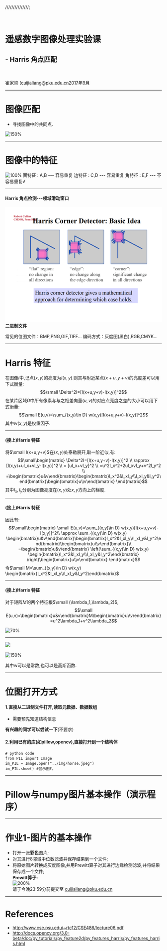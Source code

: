 ///////////////;<!-- page_number: true -->
<!--$theme: gaia-->

　
# 遥感数字图像处理实验课
## - Harris 角点匹配
<br/><br/>
崔家梁
(cuijialiang@pku.edu.cn2017年9月

---
# 图像匹配
- 寻找图像中的共同点.

![150%](http://docs.opencv.org/3.0-beta/_images/matcher_result1.jpg)

---
# 图像中的特征

![100%](http://docs.opencv.org/3.0-beta/_images/feature_building.jpg)
面特征 : A,B --- 容易重复
边特征 : C,D --- 容易重复
角特征 : E,F --- 不容易重复√

---
#### Harris 角点检测---领域滑动窗口

![](./figures/HarrisCorner.png)
**二进制文件**

常见的位图文件：BMP,PNG,GIF,TIFF...
编码方式：灰度图(黑白),RGB,CMYK...

---
# Harris 特征
在图像$I$中,记点$(x,y)$的亮度为$I(x,y)$.则其与附近某点$(x+u,y+v)$的亮度差可以用下式衡量:
$$\small \Delta^2I=[I(x+u,y+v)-I(x,y)]^2$$
在某片区域$D$中所有像素与与之相差向量$(u,v)$的对应点亮度之差的大小可以用下式衡量:
$$\small E(u,v)=\sum_{(x,y)\in D} w(x,y)[I(x+u,y+v)-I(x,y)]^2$$
其中$w(x,y)$是权重因子.

---
#### (接上)Harris 特征
将$\small I(x+u,y+v)$在$(x,y)$处泰勒展开,取一阶近似,有:
$$\small\begin{matrix}
\Delta^2I=[I(x+u,y+v)-I(x,y)]^2 \\  
\approx [I(x,y)+uI_x+vI_y-I(x,y)]^2 \\
= [uI_x+vI_y]^2 \\
=u^2I_x^2+2uI_xvI_y+v^2I_y^2 \\
=\begin{bmatrix}u&v\end{bmatrix}\begin{bmatrix}I_x^2&I_xI_y\\I_xI_y&I_y^2\end{bmatrix}\begin{bmatrix}u\\v\end{bmatrix}
\end{matrix}$$
其中$I_x,I_y$分别为图像亮度在$(x,y)$处$x,y$方向上的梯度.

---
#### (接上)Harris 特征
因此有:
$$\small\begin{matrix}
\small E(u,v)=\sum_{(x,y)\in D} w(x,y)[I(x+u,y+v)-I(x,y)]^2\\
\approx \sum_{(x,y)\in D} w(x,y) \begin{bmatrix}u&v\end{bmatrix}\begin{bmatrix}I_x^2&I_xI_y\\I_xI_y&I_y^2\end{bmatrix}\begin{bmatrix}u\\v\end{bmatrix}\\
=\begin{bmatrix}u&v\end{bmatrix}
\left(\sum_{(x,y)\in D} w(x,y) \begin{bmatrix}I_x^2&I_xI_y\\I_xI_y&I_y^2\end{bmatrix}
\right)\begin{bmatrix}u\\v\end{bmatrix}
\end{matrix}$$
令$\small M=\sum_{(x,y)\in D} w(x,y) \begin{bmatrix}I_x^2&I_xI_y\\I_xI_y&I_y^2\end{bmatrix}$

---
#### (接上)Harris 特征
对于矩阵$M$的两个特征根$\small (\lambda_1,\lambda_2)$,
$$\small E(u,v)=\begin{bmatrix}u&v\end{bmatrix}M\begin{bmatrix}u\\v\end{bmatrix}=u^2\lambda_1+v^2\lambda_2$$

![70%](http://docs.opencv.org/3.0-beta/_images/harris_region.jpg)

---



<img src="http://chart.googleapis.com/chart?cht=tx&chl= x=\frac{-b\pm\sqrt{b^2-4ac}}{2a}" style="border:none;">

![150%](http://docs.opencv.org/3.0-beta/_images/math/cc8a8a5c46a36cdc6ee1f6a90221eb5505a466b1.png)

其中w可以是常数,也可以是高斯函数.

---
# 位图打开方式
#### 1.直接从二进制文件打开,读取元数据、数据数组
- 需要预先知道结构信息

**有兴趣的同学可以尝试一下**(不要求)

#### 2.利用已有的库(如pillow,opencv),直接打开到一个结构体
```
# python code
from PIL import Image
im_PIL = Image.open("../img/horse.jpeg")
im_PIL.show() #显示图片
```

---
# Pillow与numpy图片基本操作（演示程序）

---
# 作业1-图片的基本操作
- 打开一张**彩色**图片;
- 对其进行8邻域中位数滤波并保存结果到一个文件;
- 将原始图片转换成灰度图像,并用Prewitt算子对其进行边缘检测滤波,并将结果保存成一个文件;  
**Prewitt算子:**  
![200%](https://render.githubusercontent.com/render/math?math=%5Cbegin%7Bbmatrix%7D0%26amp%3B1%26amp%3B0%5C%5C1%26amp%3B-4%26amp%3B1%5C%5C0%26amp%3B1%26amp%3B0%5Cend%7Bbmatrix%7D&mode=display)  
请于今晚23:59分前提交至 cuijialiang@pku.edu.cn

---
# References
- http://www.cse.psu.edu/~rtc12/CSE486/lecture06.pdf
- http://docs.opencv.org/3.0-beta/doc/py_tutorials/py_feature2d/py_features_harris/py_features_harris.html

